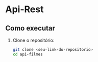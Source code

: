 # Api-Rest

## Como executar

1. Clone o repositório:
   ```bash
   git clone <seu-link-do-repositorio>
   cd api-filmes
